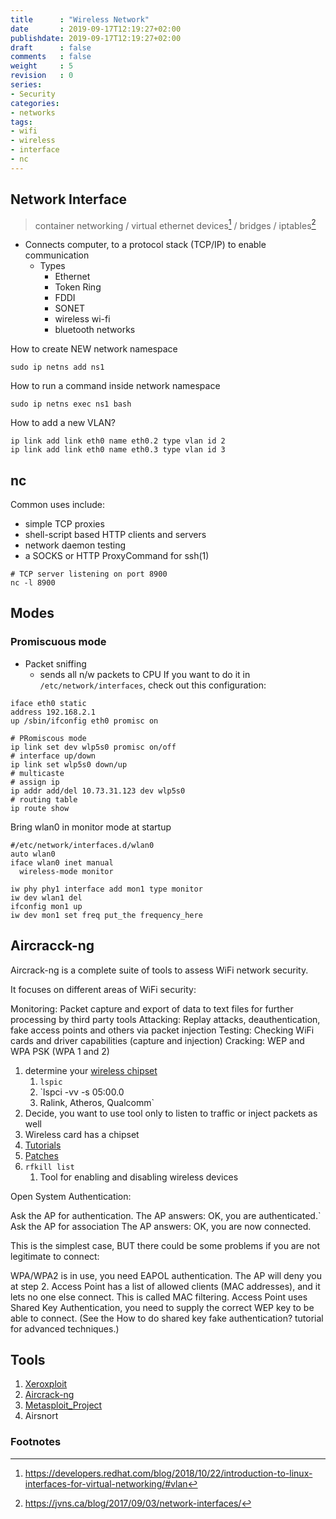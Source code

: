 ```yaml
---
title      : "Wireless Network"
date       : 2019-09-17T12:19:27+02:00
publishdate: 2019-09-17T12:19:27+02:00
draft      : false
comments   : false
weight     : 5
revision   : 0
series:
- Security
categories:
- networks
tags:
- wifi
- wireless
- interface
- nc
---
```


<!-- more -->
## Network Interface

> container networking / virtual ethernet devices[^2] / bridges / iptables[^1]

* Connects computer, to a protocol stack (TCP/IP) to enable communication
  * Types
    * Ethernet
    * Token Ring
    * FDDI
    * SONET
    * wireless wi-fi
    * bluetooth networks



How to create NEW network namespace
```
sudo ip netns add ns1
```

How to run a command inside network namespace
```
sudo ip netns exec ns1 bash
```

How to add a new VLAN?

```
ip link add link eth0 name eth0.2 type vlan id 2
ip link add link eth0 name eth0.3 type vlan id 3
```


## nc

Common uses include:

* simple TCP proxies
* shell-script based HTTP clients and servers
* network daemon testing
* a SOCKS or HTTP ProxyCommand for ssh(1)

```
# TCP server listening on port 8900
nc -l 8900
```

## Modes

### Promiscuous mode

* Packet sniffing
  * sends all n/w packets to CPU
If you want to do it in `/etc/network/interfaces`, check out this configuration:

```
iface eth0 static
address 192.168.2.1
up /sbin/ifconfig eth0 promisc on

# PRomiscous mode
ip link set dev wlp5s0 promisc on/off
# interface up/down
ip link set wlp5s0 down/up
# multicaste
# assign ip
ip addr add/del 10.73.31.123 dev wlp5s0
# routing table
ip route show
```

Bring wlan0 in monitor mode at startup
```
#/etc/network/interfaces.d/wlan0
auto wlan0
iface wlan0 inet manual
  wireless-mode monitor
```

```
iw phy phy1 interface add mon1 type monitor
iw dev wlan1 del
ifconfig mon1 up
iw dev mon1 set freq put_the frequency_here
```

## Aircracck-ng

Aircrack-ng is a complete suite of tools to assess WiFi network security.

It focuses on different areas of WiFi security:

Monitoring: Packet capture and export of data to text files for further processing by third party tools
Attacking: Replay attacks, deauthentication, fake access points and others via packet injection
Testing: Checking WiFi cards and driver capabilities (capture and injection)
Cracking: WEP and WPA PSK (WPA 1 and 2)

1. determine your [wireless chipset](https://wikidevi.com/wiki/Wireless_adapters/Chipset_table)
   1. `lspic`
   2. `lspci -vv -s 05:00.0
   3. Ralink, Atheros, Qualcomm`
2. Decide, you want to use tool only to listen to traffic or inject packets as well
3. Wireless card has a chipset
4. [Tutorials](https://aircrack-ng.org/~~~~~~~~~~~~~~~~~~~~~~~~~~~~~~~~~~~~/doku.php?id=tutorial)
5. [Patches](https://patches.aircrack-ng.org/)
6. `rfkill list`
   1. Tool for enabling and disabling wireless devices
   
Open System Authentication:

Ask the AP for authentication.
The AP answers: OK, you are authenticated.`
Ask the AP for association
The AP answers: OK, you are now connected.

This is the simplest case, BUT there could be some problems if you are not legitimate to connect:

WPA/WPA2 is in use, you need EAPOL authentication. The AP will deny you at step 2.
Access Point has a list of allowed clients (MAC addresses), and it lets no one else connect. This is called MAC filtering.
Access Point uses Shared Key Authentication, you need to supply the correct WEP key to be able to connect. (See the How to do shared key fake authentication? tutorial for advanced techniques.)




## Tools

1. [Xeroxploit](https://github.com/LionSec/xerosploit)
2. [Aircrack-ng](https://en.wikipedia.org/wiki/Aircrack-ng)
3. [Metasploit_Project](https://en.wikipedia.org/wiki/Metasploit_Project)
4. Airsnort

### Footnotes

[^1]: https://jvns.ca/blog/2017/09/03/network-interfaces/
[^2]: https://developers.redhat.com/blog/2018/10/22/introduction-to-linux-interfaces-for-virtual-networking/#vlan
